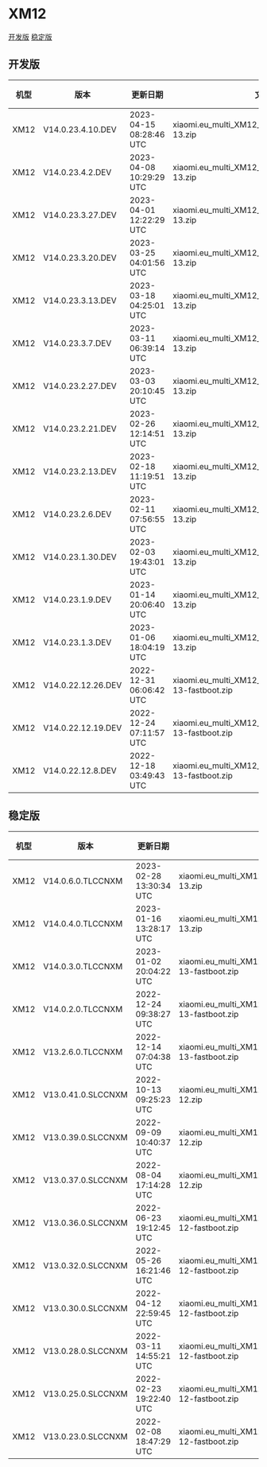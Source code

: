 # XM12
[开发版](#开发版)  [稳定版](#稳定版)
## 开发版
| 机型 | 版本 | 更新日期 | 文件名 | 大小 | 下载链接 |
| ---- | ---- | ---- | ---- | ---- | ---- |
| XM12 | V14.0.23.4.10.DEV | 2023-04-15 08:28:46 UTC | xiaomi.eu_multi_XM12_V14.0.23.4.10.DEV_v14-13.zip | 5.0 GB | [SourceForge](https://sourceforge.net/projects/xiaomi-eu-multilang-miui-roms/files/xiaomi.eu/MIUI-WEEKLY-RELEASES/V14.0.23.4.10.DEV/xiaomi.eu_multi_XM12_V14.0.23.4.10.DEV_v14-13.zip/download) |
| XM12 | V14.0.23.4.2.DEV | 2023-04-08 10:29:29 UTC | xiaomi.eu_multi_XM12_V14.0.23.4.2.DEV_v14-13.zip | 5.1 GB | [SourceForge](https://sourceforge.net/projects/xiaomi-eu-multilang-miui-roms/files/xiaomi.eu/MIUI-WEEKLY-RELEASES/V14.0.23.4.2.DEV/xiaomi.eu_multi_XM12_V14.0.23.4.2.DEV_v14-13.zip/download) |
| XM12 | V14.0.23.3.27.DEV | 2023-04-01 12:22:29 UTC | xiaomi.eu_multi_XM12_V14.0.23.3.27.DEV_v14-13.zip | 5.1 GB | [SourceForge](https://sourceforge.net/projects/xiaomi-eu-multilang-miui-roms/files/xiaomi.eu/MIUI-WEEKLY-RELEASES/V14.0.23.3.27.DEV/xiaomi.eu_multi_XM12_V14.0.23.3.27.DEV_v14-13.zip/download) |
| XM12 | V14.0.23.3.20.DEV | 2023-03-25 04:01:56 UTC | xiaomi.eu_multi_XM12_V14.0.23.3.20.DEV_v14-13.zip | 5.1 GB | [SourceForge](https://sourceforge.net/projects/xiaomi-eu-multilang-miui-roms/files/xiaomi.eu/MIUI-WEEKLY-RELEASES/V14.0.23.3.20.DEV/xiaomi.eu_multi_XM12_V14.0.23.3.20.DEV_v14-13.zip/download) |
| XM12 | V14.0.23.3.13.DEV | 2023-03-18 04:25:01 UTC | xiaomi.eu_multi_XM12_V14.0.23.3.13.DEV_v14-13.zip | 5.1 GB | [SourceForge](https://sourceforge.net/projects/xiaomi-eu-multilang-miui-roms/files/xiaomi.eu/MIUI-WEEKLY-RELEASES/V14.0.23.3.13.DEV/xiaomi.eu_multi_XM12_V14.0.23.3.13.DEV_v14-13.zip/download) |
| XM12 | V14.0.23.3.7.DEV | 2023-03-11 06:39:14 UTC | xiaomi.eu_multi_XM12_V14.0.23.3.7.DEV_v14-13.zip | 5.1 GB | [SourceForge](https://sourceforge.net/projects/xiaomi-eu-multilang-miui-roms/files/xiaomi.eu/MIUI-WEEKLY-RELEASES/V14.0.23.3.7.DEV/xiaomi.eu_multi_XM12_V14.0.23.3.7.DEV_v14-13.zip/download) |
| XM12 | V14.0.23.2.27.DEV | 2023-03-03 20:10:45 UTC | xiaomi.eu_multi_XM12_V14.0.23.2.27.DEV_v14-13.zip | 5.1 GB | [SourceForge](https://sourceforge.net/projects/xiaomi-eu-multilang-miui-roms/files/xiaomi.eu/MIUI-WEEKLY-RELEASES/V14.0.23.2.27.DEV/xiaomi.eu_multi_XM12_V14.0.23.2.27.DEV_v14-13.zip/download) |
| XM12 | V14.0.23.2.21.DEV | 2023-02-26 12:14:51 UTC | xiaomi.eu_multi_XM12_V14.0.23.2.21.DEV_v14-13.zip | 5.1 GB | [SourceForge](https://sourceforge.net/projects/xiaomi-eu-multilang-miui-roms/files/xiaomi.eu/MIUI-WEEKLY-RELEASES/V14.0.23.2.21.DEV/xiaomi.eu_multi_XM12_V14.0.23.2.21.DEV_v14-13.zip/download) |
| XM12 | V14.0.23.2.13.DEV | 2023-02-18 11:19:51 UTC | xiaomi.eu_multi_XM12_V14.0.23.2.13.DEV_v14-13.zip | 5.1 GB | [SourceForge](https://sourceforge.net/projects/xiaomi-eu-multilang-miui-roms/files/xiaomi.eu/MIUI-WEEKLY-RELEASES/V14.0.23.2.13.DEV/xiaomi.eu_multi_XM12_V14.0.23.2.13.DEV_v14-13.zip/download) |
| XM12 | V14.0.23.2.6.DEV | 2023-02-11 07:56:55 UTC | xiaomi.eu_multi_XM12_V14.0.23.2.6.DEV_v14-13.zip | 5.1 GB | [SourceForge](https://sourceforge.net/projects/xiaomi-eu-multilang-miui-roms/files/xiaomi.eu/MIUI-WEEKLY-RELEASES/V14.0.23.2.6.DEV/xiaomi.eu_multi_XM12_V14.0.23.2.6.DEV_v14-13.zip/download) |
| XM12 | V14.0.23.1.30.DEV | 2023-02-03 19:43:01 UTC | xiaomi.eu_multi_XM12_V14.0.23.1.30.DEV_v14-13.zip | 5.1 GB | [SourceForge](https://sourceforge.net/projects/xiaomi-eu-multilang-miui-roms/files/xiaomi.eu/MIUI-WEEKLY-RELEASES/V14.0.23.1.30.DEV/xiaomi.eu_multi_XM12_V14.0.23.1.30.DEV_v14-13.zip/download) |
| XM12 | V14.0.23.1.9.DEV | 2023-01-14 20:06:40 UTC | xiaomi.eu_multi_XM12_V14.0.23.1.9.DEV_v14-13.zip | 4.9 GB | [SourceForge](https://sourceforge.net/projects/xiaomi-eu-multilang-miui-roms/files/xiaomi.eu/MIUI-WEEKLY-RELEASES/V14.0.23.1.9.DEV/xiaomi.eu_multi_XM12_V14.0.23.1.9.DEV_v14-13.zip/download) |
| XM12 | V14.0.23.1.3.DEV | 2023-01-06 18:04:19 UTC | xiaomi.eu_multi_XM12_V14.0.23.1.3.DEV_v14-13.zip | 4.7 GB | [SourceForge](https://sourceforge.net/projects/xiaomi-eu-multilang-miui-roms/files/xiaomi.eu/MIUI-WEEKLY-RELEASES/V14.0.23.1.3.DEV/xiaomi.eu_multi_XM12_V14.0.23.1.3.DEV_v14-13.zip/download) |
| XM12 | V14.0.22.12.26.DEV | 2022-12-31 06:06:42 UTC | xiaomi.eu_multi_XM12_V14.0.22.12.26.DEV_v14-13-fastboot.zip | 5.0 GB | [SourceForge](https://sourceforge.net/projects/xiaomi-eu-multilang-miui-roms/files/xiaomi.eu/MIUI-WEEKLY-RELEASES/V14.0.22.12.26.DEV/xiaomi.eu_multi_XM12_V14.0.22.12.26.DEV_v14-13-fastboot.zip/download) |
| XM12 | V14.0.22.12.19.DEV | 2022-12-24 07:11:57 UTC | xiaomi.eu_multi_XM12_V14.0.22.12.19.DEV_v14-13-fastboot.zip | 5.0 GB | [SourceForge](https://sourceforge.net/projects/xiaomi-eu-multilang-miui-roms/files/xiaomi.eu/MIUI-WEEKLY-RELEASES/V14.0.22.12.19.DEV/xiaomi.eu_multi_XM12_V14.0.22.12.19.DEV_v14-13-fastboot.zip/download) |
| XM12 | V14.0.22.12.8.DEV | 2022-12-18 03:49:43 UTC | xiaomi.eu_multi_XM12_V14.0.22.12.8.DEV_v14-13-fastboot.zip | 5.0 GB | [SourceForge](https://sourceforge.net/projects/xiaomi-eu-multilang-miui-roms/files/xiaomi.eu/MIUI-WEEKLY-RELEASES/V14.0.22.12.8.DEV/xiaomi.eu_multi_XM12_V14.0.22.12.8.DEV_v14-13-fastboot.zip/download) |
## 稳定版
| 机型 | 版本 | 更新日期 | 文件名 | 大小 | 下载链接 |
| ---- | ---- | ---- | ---- | ---- | ---- |
| XM12 | V14.0.6.0.TLCCNXM | 2023-02-28 13:30:34 UTC | xiaomi.eu_multi_XM12_V14.0.6.0.TLCCNXM_v14-13.zip | 5.1 GB | [SourceForge](https://sourceforge.net/projects/xiaomi-eu-multilang-miui-roms/files/xiaomi.eu/MIUI-STABLE-RELEASES/MIUIv14/xiaomi.eu_multi_XM12_V14.0.6.0.TLCCNXM_v14-13.zip/download) |
| XM12 | V14.0.4.0.TLCCNXM | 2023-01-16 13:28:17 UTC | xiaomi.eu_multi_XM12_V14.0.4.0.TLCCNXM_v14-13.zip | 4.9 GB | [SourceForge](https://sourceforge.net/projects/xiaomi-eu-multilang-miui-roms/files/xiaomi.eu/MIUI-STABLE-RELEASES/MIUIv14/xiaomi.eu_multi_XM12_V14.0.4.0.TLCCNXM_v14-13.zip/download) |
| XM12 | V14.0.3.0.TLCCNXM | 2023-01-02 20:04:22 UTC | xiaomi.eu_multi_XM12_V14.0.3.0.TLCCNXM_v14-13-fastboot.zip | 5.0 GB | [SourceForge](https://sourceforge.net/projects/xiaomi-eu-multilang-miui-roms/files/xiaomi.eu/MIUI-STABLE-RELEASES/MIUIv14/xiaomi.eu_multi_XM12_V14.0.3.0.TLCCNXM_v14-13-fastboot.zip/download) |
| XM12 | V14.0.2.0.TLCCNXM | 2022-12-24 09:38:27 UTC | xiaomi.eu_multi_XM12_V14.0.2.0.TLCCNXM_v14-13-fastboot.zip | 5.0 GB | [SourceForge](https://sourceforge.net/projects/xiaomi-eu-multilang-miui-roms/files/xiaomi.eu/MIUI-STABLE-RELEASES/MIUIv14/xiaomi.eu_multi_XM12_V14.0.2.0.TLCCNXM_v14-13-fastboot.zip/download) |
| XM12 | V13.2.6.0.TLCCNXM | 2022-12-14 07:04:38 UTC | xiaomi.eu_multi_XM12_V13.2.6.0.TLCCNXM_v13-13-fastboot.zip | 5.0 GB | [SourceForge](https://sourceforge.net/projects/xiaomi-eu-multilang-miui-roms/files/xiaomi.eu/MIUI-STABLE-RELEASES/MIUIv13/xiaomi.eu_multi_XM12_V13.2.6.0.TLCCNXM_v13-13-fastboot.zip/download) |
| XM12 | V13.0.41.0.SLCCNXM | 2022-10-13 09:25:23 UTC | xiaomi.eu_multi_XM12_V13.0.41.0.SLCCNXM_v13-12.zip | 4.4 GB | [SourceForge](https://sourceforge.net/projects/xiaomi-eu-multilang-miui-roms/files/xiaomi.eu/MIUI-STABLE-RELEASES/MIUIv13/xiaomi.eu_multi_XM12_V13.0.41.0.SLCCNXM_v13-12.zip/download) |
| XM12 | V13.0.39.0.SLCCNXM | 2022-09-09 10:40:37 UTC | xiaomi.eu_multi_XM12_V13.0.39.0.SLCCNXM_v13-12.zip | 4.4 GB | [SourceForge](https://sourceforge.net/projects/xiaomi-eu-multilang-miui-roms/files/xiaomi.eu/MIUI-STABLE-RELEASES/MIUIv13/xiaomi.eu_multi_XM12_V13.0.39.0.SLCCNXM_v13-12.zip/download) |
| XM12 | V13.0.37.0.SLCCNXM | 2022-08-04 17:14:28 UTC | xiaomi.eu_multi_XM12_V13.0.37.0.SLCCNXM_v13-12.zip | 4.5 GB | [SourceForge](https://sourceforge.net/projects/xiaomi-eu-multilang-miui-roms/files/xiaomi.eu/MIUI-STABLE-RELEASES/MIUIv13/xiaomi.eu_multi_XM12_V13.0.37.0.SLCCNXM_v13-12.zip/download) |
| XM12 | V13.0.36.0.SLCCNXM | 2022-06-23 19:12:45 UTC | xiaomi.eu_multi_XM12_V13.0.36.0.SLCCNXM_v13-12-fastboot.zip | 4.7 GB | [SourceForge](https://sourceforge.net/projects/xiaomi-eu-multilang-miui-roms/files/xiaomi.eu/MIUI-STABLE-RELEASES/MIUIv13/xiaomi.eu_multi_XM12_V13.0.36.0.SLCCNXM_v13-12-fastboot.zip/download) |
| XM12 | V13.0.32.0.SLCCNXM | 2022-05-26 16:21:46 UTC | xiaomi.eu_multi_XM12_V13.0.32.0.SLCCNXM_v13-12-fastboot.zip | 4.7 GB | [SourceForge](https://sourceforge.net/projects/xiaomi-eu-multilang-miui-roms/files/xiaomi.eu/MIUI-STABLE-RELEASES/MIUIv13/xiaomi.eu_multi_XM12_V13.0.32.0.SLCCNXM_v13-12-fastboot.zip/download) |
| XM12 | V13.0.30.0.SLCCNXM | 2022-04-12 22:59:45 UTC | xiaomi.eu_multi_XM12_V13.0.30.0.SLCCNXM_v13-12-fastboot.zip | 4.7 GB | [SourceForge](https://sourceforge.net/projects/xiaomi-eu-multilang-miui-roms/files/xiaomi.eu/MIUI-STABLE-RELEASES/MIUIv13/xiaomi.eu_multi_XM12_V13.0.30.0.SLCCNXM_v13-12-fastboot.zip/download) |
| XM12 | V13.0.28.0.SLCCNXM | 2022-03-11 14:55:21 UTC | xiaomi.eu_multi_XM12_V13.0.28.0.SLCCNXM_v13-12-fastboot.zip | 4.6 GB | [SourceForge](https://sourceforge.net/projects/xiaomi-eu-multilang-miui-roms/files/xiaomi.eu/MIUI-STABLE-RELEASES/MIUIv13/xiaomi.eu_multi_XM12_V13.0.28.0.SLCCNXM_v13-12-fastboot.zip/download) |
| XM12 | V13.0.25.0.SLCCNXM | 2022-02-23 19:22:40 UTC | xiaomi.eu_multi_XM12_V13.0.25.0.SLCCNXM_v13-12-fastboot.zip | 4.6 GB | [SourceForge](https://sourceforge.net/projects/xiaomi-eu-multilang-miui-roms/files/xiaomi.eu/MIUI-STABLE-RELEASES/MIUIv13/xiaomi.eu_multi_XM12_V13.0.25.0.SLCCNXM_v13-12-fastboot.zip/download) |
| XM12 | V13.0.23.0.SLCCNXM | 2022-02-08 18:47:29 UTC | xiaomi.eu_multi_XM12_V13.0.23.0.SLCCNXM_v13-12-fastboot.zip | 4.6 GB | [SourceForge](https://sourceforge.net/projects/xiaomi-eu-multilang-miui-roms/files/xiaomi.eu/MIUI-STABLE-RELEASES/MIUIv13/xiaomi.eu_multi_XM12_V13.0.23.0.SLCCNXM_v13-12-fastboot.zip/download) |
